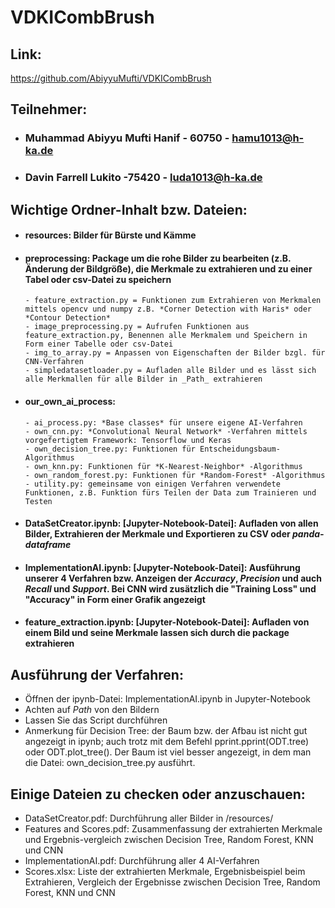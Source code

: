 # VDKICombBrush

## Link:
https://github.com/AbiyyuMufti/VDKICombBrush

## Teilnehmer:
- ### Muhammad Abiyyu Mufti Hanif - 60750 - hamu1013@h-ka.de
- ### Davin Farrell Lukito -75420 - luda1013@h-ka.de

## Wichtige Ordner-Inhalt bzw. Dateien:
- #### resources: Bilder für Bürste und Kämme 
- #### preprocessing: Package um die rohe Bilder zu bearbeiten (z.B. Änderung der Bildgröße), die Merkmale zu extrahieren und zu einer Tabel oder csv-Datei zu speichern
      - feature_extraction.py = Funktionen zum Extrahieren von Merkmalen mittels opencv und numpy z.B. *Corner Detection with Haris* oder *Contour Detection*
      - image_preprocessing.py = Aufrufen Funktionen aus feature_extraction.py, Benennen alle Merkmalem und Speichern in Form einer Tabelle oder csv-Datei
      - img_to_array.py = Anpassen von Eigenschaften der Bilder bzgl. für CNN-Verfahren
      - simpledatasetloader.py = Aufladen alle Bilder und es lässt sich alle Merkmallen für alle Bilder in _Path_ extrahieren     
- #### our_own_ai_process:
      - ai_process.py: *Base classes* für unsere eigene AI-Verfahren
      - own_cnn.py: *Convolutional Neural Network* -Verfahren mittels vorgefertigtem Framework: Tensorflow und Keras
      - own_decision_tree.py: Funktionen für Entscheidungsbaum-Algorithmus
      - own_knn.py: Funktionen für *K-Nearest-Neighbor* -Algorithmus
      - own_random_forest.py: Funktionen für *Random-Forest* -Algorithmus
      - utility.py: gemeinsame von einigen Verfahren verwendete Funktionen, z.B. Funktion fürs Teilen der Data zum Trainieren und Testen     
- #### DataSetCreator.ipynb: [Jupyter-Notebook-Datei]: Aufladen von allen Bilder, Extrahieren der Merkmale und Exportieren zu CSV oder *panda-dataframe*
- #### ImplementationAI.ipynb: [Jupyter-Notebook-Datei]: Ausführung unserer 4 Verfahren bzw. Anzeigen der *Accuracy*, *Precision* und auch *Recall* und *Support*. Bei CNN wird zusätzlich die "Training Loss" und "Accuracy" in Form einer Grafik angezeigt       
- #### feature_extraction.ipynb: [Jupyter-Notebook-Datei]: Aufladen von einem Bild und seine Merkmale lassen sich durch die package extrahieren

## Ausführung der Verfahren:
- Öffnen der ipynb-Datei: ImplementationAI.ipynb in Jupyter-Notebook
- Achten auf *Path* von den Bildern
- Lassen Sie das Script durchführen
- Anmerkung für Decision Tree: der Baum bzw. der Afbau ist nicht gut angezeigt in ipynb; auch trotz mit dem Befehl pprint.pprint(ODT.tree) oder ODT.plot_tree(). Der Baum ist viel besser angezeigt, in dem man die Datei: own_decision_tree.py ausführt.
    
## Einige Dateien zu checken oder anzuschauen:
- DataSetCreator.pdf: Durchführung aller Bilder in /resources/
- Features and Scores.pdf: Zusammenfassung der extrahierten Merkmale und Ergebnis-vergleich zwischen Decision Tree, Random Forest, KNN und CNN
- ImplementationAI.pdf: Durchführung aller 4 AI-Verfahren
- Scores.xlsx: Liste der extrahierten Merkmale, Ergebnisbeispiel beim Extrahieren, Vergleich der Ergebnisse zwischen Decision Tree, Random Forest, KNN und CNN

  
